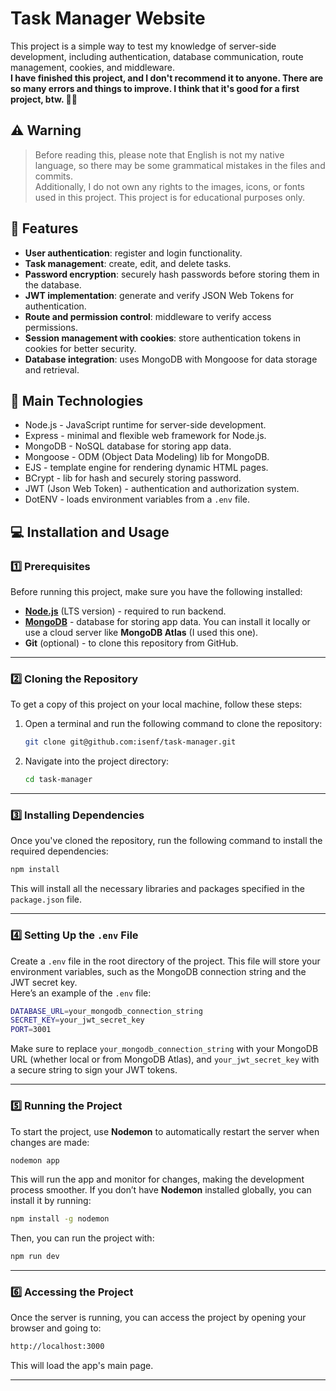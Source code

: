
# Task Manager Website
This project is a simple way to test my knowledge of server-side development, including authentication, database communication, route management, cookies, and middleware.
<br>
**I have finished this project, and I don't recommend it to anyone. There are so many errors and things to improve. I think that it's good for a first project, btw. 🫣🫣**

## ⚠️ Warning
> Before reading this, please note that English is not my native language, so there may be some grammatical mistakes in the files and commits.  
> Additionally, I do not own any rights to the images, icons, or fonts used in this project. This project is for educational purposes only.

## 📖 Features
- **User authentication**: register and login functionality.  
- **Task management**: create, edit, and delete tasks.  
- **Password encryption**: securely hash passwords before storing them in the database.  
- **JWT implementation**: generate and verify JSON Web Tokens for authentication.  
- **Route and permission control**: middleware to verify access permissions.  
- **Session management with cookies**: store authentication tokens in cookies for better security.  
- **Database integration**: uses MongoDB with Mongoose for data storage and retrieval.

## 🚀 Main Technologies
- Node.js - JavaScript runtime for server-side development.  
- Express - minimal and flexible web framework for Node.js.  
- MongoDB - NoSQL database for storing app data.  
- Mongoose - ODM (Object Data Modeling) lib for MongoDB.  
- EJS - template engine for rendering dynamic HTML pages.  
- BCrypt - lib for hash and securely storing password.  
- JWT (Json Web Token) - authentication and authorization system.  
- DotENV - loads environment variables from a `.env` file.

## 💻 Installation and Usage

### 1️⃣ **Prerequisites**
Before running this project, make sure you have the following installed:
- **[Node.js](https://nodejs.org/pt)** (LTS version) - required to run backend.  
- **[MongoDB](https://www.mongodb.com)** - database for storing app data. You can install it locally or use a cloud server like **MongoDB Atlas** (I used this one).  
- **Git** (optional) - to clone this repository from GitHub.

---

### 2️⃣ **Cloning the Repository**
To get a copy of this project on your local machine, follow these steps:
1. Open a terminal and run the following command to clone the repository:  
   ```bash
   git clone git@github.com:isenf/task-manager.git
   ```
2. Navigate into the project directory:  
   ```bash
   cd task-manager
   ```

---

### 3️⃣ **Installing Dependencies**
Once you've cloned the repository, run the following command to install the required dependencies:  
```bash
npm install
```  
This will install all the necessary libraries and packages specified in the `package.json` file.

---

### 4️⃣ **Setting Up the `.env` File**
Create a `.env` file in the root directory of the project. This file will store your environment variables, such as the MongoDB connection string and the JWT secret key.  
Here’s an example of the `.env` file:  
```bash
DATABASE_URL=your_mongodb_connection_string  
SECRET_KEY=your_jwt_secret_key  
PORT=3001
```  
Make sure to replace `your_mongodb_connection_string` with your MongoDB URL (whether local or from MongoDB Atlas), and `your_jwt_secret_key` with a secure string to sign your JWT tokens.

---

### 5️⃣ **Running the Project**
To start the project, use **Nodemon** to automatically restart the server when changes are made:  
```bash
nodemon app
```  
This will run the app and monitor for changes, making the development process smoother. If you don’t have **Nodemon** installed globally, you can install it by running:  
```bash
npm install -g nodemon
```  

Then, you can run the project with:  
```bash
npm run dev
```

---

### 6️⃣ **Accessing the Project**
Once the server is running, you can access the project by opening your browser and going to:  
```bash
http://localhost:3000
```  
This will load the app's main page.

---